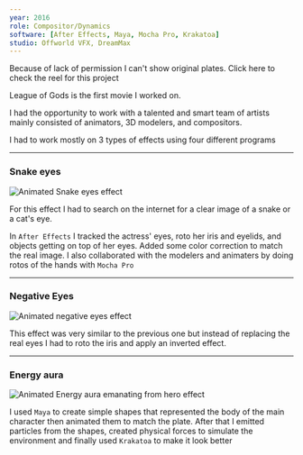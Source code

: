 ```yaml
---
year: 2016
role: Compositor/Dynamics
software: [After Effects, Maya, Mocha Pro, Krakatoa]
studio: Offworld VFX, DreamMax
---
```


<InformationNotice>
    Because of lack of permission I can't show original plates.
</InformationNotice>

<VideoNotice modalLink="https://vimeo.com/599954436">
    Click here to check the reel for this project
</VideoNotice>

League of Gods is the first movie I worked on.

I had the opportunity to work with a talented and smart team of artists mainly consisted of animators, 3D modelers, and compositors.

I had to work mostly on 3 types of effects using four different programs

---

### Snake eyes

![Animated Snake eyes effect](/postsData/LeagueofGods/girlsEyes_04.webp)

For this effect I had to search on the internet for a clear image of a snake or a cat's eye. 

In `After Effects` I tracked the actress' eyes, roto her iris and eyelids, and objects getting on top of her eyes. 
Added some color correction to match the real image.
I also collaborated with the modelers and animaters by doing rotos of the hands with `Mocha Pro`

---

### Negative Eyes

![Animated negative eyes effect](/postsData/LeagueofGods/kidEyes_10.webp)

This effect was very similar to the previous one but instead of replacing the real eyes I had to roto the iris and apply an inverted effect.

---

### Energy aura

![Animated Energy aura emanating from hero effect](/postsData/LeagueofGods/hero_03.webp)

I used `Maya` to create simple shapes that represented the body of the main character then animated them to match the plate. After that I emitted particles from the shapes, created physical forces to simulate the environment and finally used `Krakatoa` to make it look better